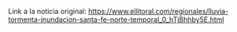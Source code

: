 Link a la noticia original: https://www.ellitoral.com/regionales/lluvia-tormenta-inundacion-santa-fe-norte-temporal_0_hTjBhhby5E.html

